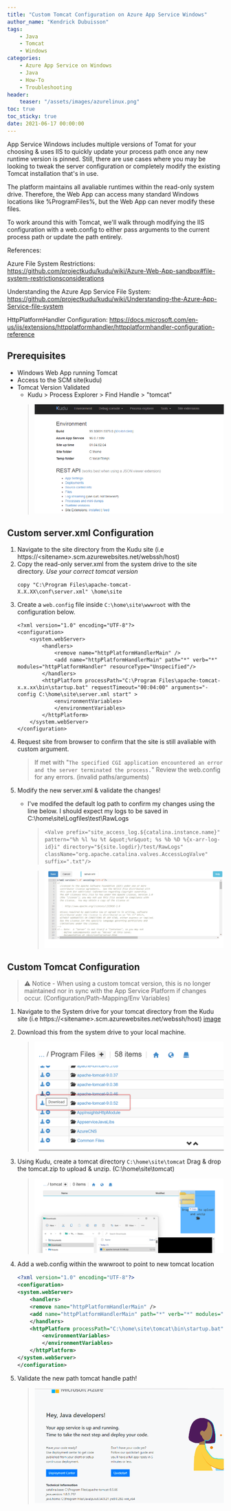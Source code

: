 ```yaml
---
title: "Custom Tomcat Configuration on Azure App Service Windows"
author_name: "Kendrick Dubuisson"
tags:
    - Java
    - Tomcat
    - Windows
categories:
    - Azure App Service on Windows
    - Java
    - How-To
    - Troubleshooting
header:
    teaser: "/assets/images/azurelinux.png" 
toc: true
toc_sticky: true
date: 2021-06-17 00:00:00
---
```


App Service Windows includes multiple versions of Tomat for your choosing & uses IIS to quickly update your process path once any new runtime version is pinned. Still, there are use cases where you may be looking to tweak the server configuration or completely modify the existing Tomcat installation that's in use. 

The platform maintains all avaliable runtimes within the read-only system drive. Therefore, the Web App can access many standard Windows locations like %ProgramFiles%, but the Web App can never modify these files.

To work around this with Tomcat, we'll walk through modifying the IIS configuration with a web.config to either pass arguments to the current process path or update the path entirely.

References:

Azure File System Restrictions: https://github.com/projectkudu/kudu/wiki/Azure-Web-App-sandbox#file-system-restrictionsconsiderations

Understanding the Azure App Service File System: https://github.com/projectkudu/kudu/wiki/Understanding-the-Azure-App-Service-file-system

HttpPlatformHandler Configuration: https://docs.microsoft.com/en-us/iis/extensions/httpplatformhandler/httpplatformhandler-configuration-reference



## Prerequisites

- Windows Web App running Tomcat
- Access to the SCM site(kudu)
- Tomcat Version Validated
	- Kudu > Process Explorer > Find Handle > "tomcat"
    >  ![Startup Command on AppService Linux](/media/2021/12/tomcathandle.gif )


## Custom server.xml Configuration

1. Navigate to the site directory from the Kudu site (i.e https://\<sitename>\.scm.azurewebsites.net/webssh/host) 
2. Copy the read-only server.xml from the system drive to the site directory. *Use your correct tomcat version*
    ```	
    copy "C:\Program Files\apache-tomcat-X.X.XX\conf\server.xml" \home\site
    ```
3. Create a `web.config` file inside `C:\home\site\wwwroot` with the configuration below.
	```
	<?xml version="1.0" encoding="UTF-8"?>
	<configuration>
		<system.webServer>
			<handlers> 
				<remove name="httpPlatformHandlerMain" /> 
				<add name="httpPlatformHandlerMain" path="*" verb="*" modules="httpPlatformHandler" resourceType="Unspecified"/>
			</handlers> 
			<httpPlatform processPath="C:\Program Files\apache-tomcat-x.x.xx\bin\startup.bat" requestTimeout="00:04:00" arguments="-config C:\home\site\server.xml start" > 
				<environmentVariables> 
				</environmentVariables> 
			</httpPlatform>
		</system.webServer> 
	</configuration>
	```
4. Request site from browser to confirm that the site is still avaliable with custom argument.
	> If met with "`The specified CGI application encountered an error and the server terminated the process.`" Review the web.config for any errors. (invalid paths/arguments)  
5. Modify the new server.xml & validate the changes! 
    - I've modifed the default log path to confirm my changes using the line below. I should expect my logs to be saved in C:\home\site\Logfiles\test\RawLogs
        > `<Valve prefix="site_access_log.${catalina.instance.name}" pattern="%h %l %u %t &quot;%r&quot; %s %b %D %{x-arr-log-id}i" directory="${site.logdir}/test/RawLogs" className="org.apache.catalina.valves.AccessLogValve" suffix=".txt"/>`
       
        >  ![Startup Command on AppService Linux](/media/2021/12/tomcatnewlogpath.gif)







## Custom Tomcat Configuration
>⚠️ Notice - When using a custom tomcat version, this is no longer maintained nor in sync with the App Service Platform if changes occur. (Configuration/Path-Mapping/Env Variables) 

1. Navigate to the System drive for your tomcat directory from the Kudu site (i.e https://\<sitename>\.scm.azurewebsites.net/webssh/host) 
[image](blob:https://teams.microsoft.com/33233024-5156-4528-a858-260f1025e80a)
2. Download this from the system drive to your local machine.
    >  ![Download](/media/2021/12/tomcatDL.png )
3. Using Kudu, create a tomcat directory `C:\home\site\tomcat` Drag & drop the tomcat.zip to upload & unzip. (C:\home\site\tomcat)
    >  ![Tomcat Copy](/media/2021/12/tomcatcopy.png )

4. Add a web.config within the wwwroot to point to new tomcat location
    ```xml
    <?xml version="1.0" encoding="UTF-8"?>
    <configuration>
    <system.webServer>
        <handlers>
        <remove name="httpPlatformHandlerMain" />
        <add name="httpPlatformHandlerMain" path="*" verb="*" modules="httpPlatformHandler" resourceType="Unspecified"/>
        </handlers>
        <httpPlatform processPath="C:\home\site\tomcat\bin\startup.bat" requestTimeout="00:04:00">
            <environmentVariables>
            </environmentVariables>
        </httpPlatform>
    </system.webServer>
    </configuration>
    ```

5. Validate the new path tomcat handle path!

    >  ![End](/media/2021/12/tomcatconfigupdate.gif )


